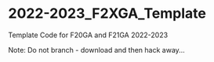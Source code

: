 # 2022-2023_F2XGA_Template
Template Code for F20GA and F21GA 2022-2023

Note: Do not branch - download and then hack away...
